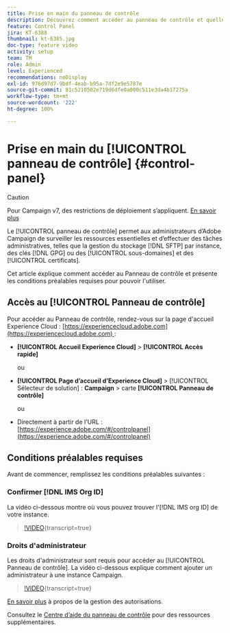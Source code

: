 ```yaml
---
title: Prise en main du panneau de contrôle
description: Découvrez comment accéder au panneau de contrôle et quelles sont les conditions préalables requises pour pouvoir l’utiliser.
feature: Control Panel
jira: KT-6388
thumbnail: kt-6385.jpg
doc-type: feature video
activity: setup
team: TM
role: Admin
level: Experienced
recommendations: noDisplay
exl-id: 976d97d7-9bdf-4eab-b95a-7df2e9e5787e
source-git-commit: 81c5210502e719d6dfe0a000c511e3da4b17275a
workflow-type: tm+mt
source-wordcount: '222'
ht-degree: 100%

---
```


# Prise en main du [!UICONTROL panneau de contrôle] {#control-panel}

>[!CAUTION]
> Pour Campaign v7, des restrictions de déploiement s’appliquent. [En savoir plus](https://experienceleague.adobe.com/docs/control-panel/using/faq.html?lang=fr#v7-restrictions/fr)

Le [!UICONTROL panneau de contrôle] permet aux administrateurs d’Adobe Campaign de surveiller les ressources essentielles et d’effectuer des tâches administratives, telles que la gestion du stockage [!DNL SFTP] par instance, des clés [!DNL GPG] ou des [!UICONTROL sous-domaines] et des [!UICONTROL certificats].

Cet article explique comment accéder au Panneau de contrôle et présente les conditions préalables requises pour pouvoir l&#39;utiliser.

## Accès au [!UICONTROL Panneau de contrôle]

Pour accéder au Panneau de contrôle, rendez-vous sur la page d&#39;accueil Experience Cloud : [https://experiencecloud.adobe.com](https://experiencecloud.adobe.com) :

* **[!UICONTROL Accueil Experience Cloud]** > **[!UICONTROL Accès rapide]**

  ou
* **[!UICONTROL Page d’accueil d’Experience Cloud]** > [!UICONTROL Sélecteur de solution] : **Campaign** > carte **[!UICONTROL Panneau de contrôle]**

  ou

* Directement à partir de l&#39;URL : [https://experience.adobe.com/#/controlpanel](https://experience.adobe.com/#/controlpanel)

## Conditions préalables requises

Avant de commencer, remplissez les conditions préalables suivantes :

### Confirmer [!DNL IMS Org ID]

La vidéo ci-dessous montre où vous pouvez trouver l&#39;[!DNL IMS org ID] de votre instance.

>[!VIDEO](https://video.tv.adobe.com/v/27183?learn=on){transcript=true}

### Droits d&#39;administrateur

Les droits d&#39;administrateur sont requis pour accéder au [!UICONTROL Panneau de contrôle].
La vidéo ci-dessous explique comment ajouter un administrateur à une instance Campaign.

>[!VIDEO](https://video.tv.adobe.com/v/27147?learn=on){transcript=true}

[En savoir plus](https://experienceleague.adobe.com/docs/control-panel/using/discover-control-panel/managing-permissions.html?lang=fr#discover-control-panel) à propos de la gestion des autorisations.

Consultez le [Centre d’aide du panneau de contrôle](https://experienceleague.adobe.com/docs/control-panel/using/control-panel-home.html?lang=fr) pour des ressources supplémentaires.
